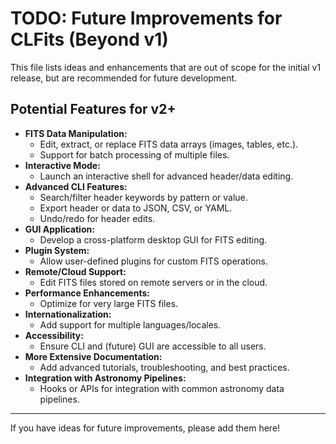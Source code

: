 # TODO: Future Improvements for CLFits (Beyond v1)

This file lists ideas and enhancements that are out of scope for the initial v1 release, but are recommended for future development.

## Potential Features for v2+

- **FITS Data Manipulation:**
  - Edit, extract, or replace FITS data arrays (images, tables, etc.).
  - Support for batch processing of multiple files.
- **Interactive Mode:**
  - Launch an interactive shell for advanced header/data editing.
- **Advanced CLI Features:**
  - Search/filter header keywords by pattern or value.
  - Export header or data to JSON, CSV, or YAML.
  - Undo/redo for header edits.
- **GUI Application:**
  - Develop a cross-platform desktop GUI for FITS editing.
- **Plugin System:**
  - Allow user-defined plugins for custom FITS operations.
- **Remote/Cloud Support:**
  - Edit FITS files stored on remote servers or in the cloud.
- **Performance Enhancements:**
  - Optimize for very large FITS files.
- **Internationalization:**
  - Add support for multiple languages/locales.
- **Accessibility:**
  - Ensure CLI and (future) GUI are accessible to all users.
- **More Extensive Documentation:**
  - Add advanced tutorials, troubleshooting, and best practices.
- **Integration with Astronomy Pipelines:**
  - Hooks or APIs for integration with common astronomy data pipelines.

---

If you have ideas for future improvements, please add them here! 